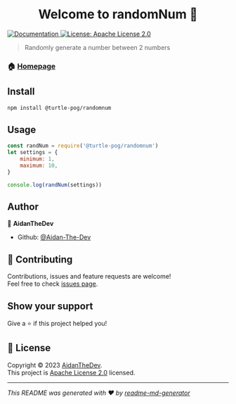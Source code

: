 <h1 align="center">Welcome to randomNum 👋</h1>
<p>
  <a href="temp" target="_blank">
    <img alt="Documentation" src="https://img.shields.io/badge/documentation-yes-brightgreen.svg" />
  </a>
  <a href="https://github.com/Aidan-The-Dev/randomnum/blob/main/LICENSE" target="_blank">
    <img alt="License: Apache License 2.0" src="https://img.shields.io/badge/License-Apache License 2.0-yellow.svg" />
  </a>
</p>

> Randomly generate a number between 2 numbers

### 🏠 [Homepage](https://github.com/Aidan-The-Dev/randomnum/tree/main)

## Install

```sh
npm install @turtle-pog/randomnum
```

## Usage

```javascript
const randNum = require('@turtle-pog/randomnum')
let settings = {
    minimum: 1,
    maximum: 10,
}

console.log(randNum(settings))
```

## Author

👤 **AidanTheDev**

* Github: [@Aidan-The-Dev](https://github.com/Aidan-The-Dev)

## 🤝 Contributing

Contributions, issues and feature requests are welcome!<br />Feel free to check [issues page](https://github.com/Aidan-The-Dev/randomnum/issues).

## Show your support

Give a ⭐️ if this project helped you!

## 📝 License

Copyright © 2023 [AidanTheDev](https://github.com/Aidan-The-Dev).<br />
This project is [Apache License 2.0](https://github.com/Aidan-The-Dev/randomnum/blob/main/LICENSE) licensed.

***
_This README was generated with ❤️ by [readme-md-generator](https://github.com/kefranabg/readme-md-generator)_
